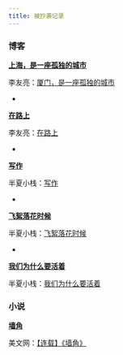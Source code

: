```yaml
---
title: 被抄袭记录
---
```


### 博客

[**上海，是一座孤独的城市**](https://erl.im/leaf/a-lonely-city)

李友亮：[厦门，是一座孤独的城市](http://www.0792pz.com/msh/11.html)

*

**[在路上](https://erl.im/leaf/on-the-way)**

李友亮：[在路上](https://www.0792pz.com/msh/19.html)

*

[**写作**](https://erl.im/leaf/writing)

半夏小栈：[写作](https://www.banxia.me/1152.html)

*

[**飞絮落花时候**](https://erl.im/leaf/when-willow-blossoms-and-flower-withers)

半夏小栈：[飞絮落花时候](https://www.banxia.me/1155.html)

*

[**我们为什么要活着**](https://erl.im/leaf/when-willow-blossoms-and-flower-withers)

半夏小栈：[我们为什么要活着](https://www.banxia.me/1160.html)

### 小说

[**墙角**](https://erl.im/corner)

美文网：[【连载】《墙角》](http://www.excel-jiqiao.com/subject/vnbufxtx.html)

